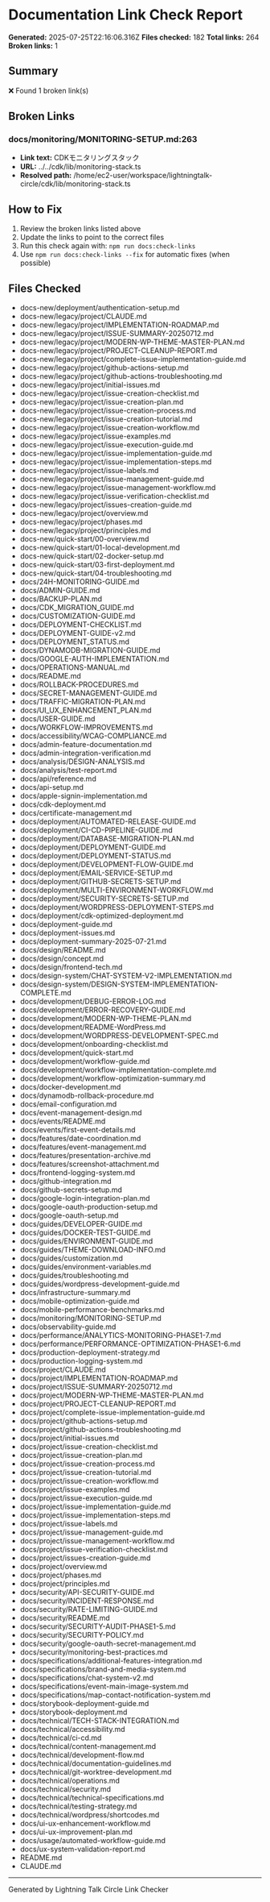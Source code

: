 # Documentation Link Check Report

**Generated:** 2025-07-25T22:16:06.316Z **Files checked:** 182 **Total links:**
264 **Broken links:** 1

## Summary

❌ Found 1 broken link(s)

## Broken Links

### docs/monitoring/MONITORING-SETUP.md:263

- **Link text:** CDKモニタリングスタック
- **URL:** ../../cdk/lib/monitoring-stack.ts
- **Resolved path:**
  /home/ec2-user/workspace/lightningtalk-circle/cdk/lib/monitoring-stack.ts

## How to Fix

1. Review the broken links listed above
2. Update the links to point to the correct files
3. Run this check again with: `npm run docs:check-links`
4. Use `npm run docs:check-links --fix` for automatic fixes (when possible)

## Files Checked

- docs-new/deployment/authentication-setup.md
- docs-new/legacy/project/CLAUDE.md
- docs-new/legacy/project/IMPLEMENTATION-ROADMAP.md
- docs-new/legacy/project/ISSUE-SUMMARY-20250712.md
- docs-new/legacy/project/MODERN-WP-THEME-MASTER-PLAN.md
- docs-new/legacy/project/PROJECT-CLEANUP-REPORT.md
- docs-new/legacy/project/complete-issue-implementation-guide.md
- docs-new/legacy/project/github-actions-setup.md
- docs-new/legacy/project/github-actions-troubleshooting.md
- docs-new/legacy/project/initial-issues.md
- docs-new/legacy/project/issue-creation-checklist.md
- docs-new/legacy/project/issue-creation-plan.md
- docs-new/legacy/project/issue-creation-process.md
- docs-new/legacy/project/issue-creation-tutorial.md
- docs-new/legacy/project/issue-creation-workflow.md
- docs-new/legacy/project/issue-examples.md
- docs-new/legacy/project/issue-execution-guide.md
- docs-new/legacy/project/issue-implementation-guide.md
- docs-new/legacy/project/issue-implementation-steps.md
- docs-new/legacy/project/issue-labels.md
- docs-new/legacy/project/issue-management-guide.md
- docs-new/legacy/project/issue-management-workflow.md
- docs-new/legacy/project/issue-verification-checklist.md
- docs-new/legacy/project/issues-creation-guide.md
- docs-new/legacy/project/overview.md
- docs-new/legacy/project/phases.md
- docs-new/legacy/project/principles.md
- docs-new/quick-start/00-overview.md
- docs-new/quick-start/01-local-development.md
- docs-new/quick-start/02-docker-setup.md
- docs-new/quick-start/03-first-deployment.md
- docs-new/quick-start/04-troubleshooting.md
- docs/24H-MONITORING-GUIDE.md
- docs/ADMIN-GUIDE.md
- docs/BACKUP-PLAN.md
- docs/CDK_MIGRATION_GUIDE.md
- docs/CUSTOMIZATION-GUIDE.md
- docs/DEPLOYMENT-CHECKLIST.md
- docs/DEPLOYMENT-GUIDE-v2.md
- docs/DEPLOYMENT_STATUS.md
- docs/DYNAMODB-MIGRATION-GUIDE.md
- docs/GOOGLE-AUTH-IMPLEMENTATION.md
- docs/OPERATIONS-MANUAL.md
- docs/README.md
- docs/ROLLBACK-PROCEDURES.md
- docs/SECRET-MANAGEMENT-GUIDE.md
- docs/TRAFFIC-MIGRATION-PLAN.md
- docs/UI_UX_ENHANCEMENT_PLAN.md
- docs/USER-GUIDE.md
- docs/WORKFLOW-IMPROVEMENTS.md
- docs/accessibility/WCAG-COMPLIANCE.md
- docs/admin-feature-documentation.md
- docs/admin-integration-verification.md
- docs/analysis/DESIGN-ANALYSIS.md
- docs/analysis/test-report.md
- docs/api/reference.md
- docs/api-setup.md
- docs/apple-signin-implementation.md
- docs/cdk-deployment.md
- docs/certificate-management.md
- docs/deployment/AUTOMATED-RELEASE-GUIDE.md
- docs/deployment/CI-CD-PIPELINE-GUIDE.md
- docs/deployment/DATABASE-MIGRATION-PLAN.md
- docs/deployment/DEPLOYMENT-GUIDE.md
- docs/deployment/DEPLOYMENT-STATUS.md
- docs/deployment/DEVELOPMENT-FLOW-GUIDE.md
- docs/deployment/EMAIL-SERVICE-SETUP.md
- docs/deployment/GITHUB-SECRETS-SETUP.md
- docs/deployment/MULTI-ENVIRONMENT-WORKFLOW.md
- docs/deployment/SECURITY-SECRETS-SETUP.md
- docs/deployment/WORDPRESS-DEPLOYMENT-STEPS.md
- docs/deployment/cdk-optimized-deployment.md
- docs/deployment-guide.md
- docs/deployment-issues.md
- docs/deployment-summary-2025-07-21.md
- docs/design/README.md
- docs/design/concept.md
- docs/design/frontend-tech.md
- docs/design-system/CHAT-SYSTEM-V2-IMPLEMENTATION.md
- docs/design-system/DESIGN-SYSTEM-IMPLEMENTATION-COMPLETE.md
- docs/development/DEBUG-ERROR-LOG.md
- docs/development/ERROR-RECOVERY-GUIDE.md
- docs/development/MODERN-WP-THEME-PLAN.md
- docs/development/README-WordPress.md
- docs/development/WORDPRESS-DEVELOPMENT-SPEC.md
- docs/development/onboarding-checklist.md
- docs/development/quick-start.md
- docs/development/workflow-guide.md
- docs/development/workflow-implementation-complete.md
- docs/development/workflow-optimization-summary.md
- docs/docker-development.md
- docs/dynamodb-rollback-procedure.md
- docs/email-configuration.md
- docs/event-management-design.md
- docs/events/README.md
- docs/events/first-event-details.md
- docs/features/date-coordination.md
- docs/features/event-management.md
- docs/features/presentation-archive.md
- docs/features/screenshot-attachment.md
- docs/frontend-logging-system.md
- docs/github-integration.md
- docs/github-secrets-setup.md
- docs/google-login-integration-plan.md
- docs/google-oauth-production-setup.md
- docs/google-oauth-setup.md
- docs/guides/DEVELOPER-GUIDE.md
- docs/guides/DOCKER-TEST-GUIDE.md
- docs/guides/ENVIRONMENT-GUIDE.md
- docs/guides/THEME-DOWNLOAD-INFO.md
- docs/guides/customization.md
- docs/guides/environment-variables.md
- docs/guides/troubleshooting.md
- docs/guides/wordpress-development-guide.md
- docs/infrastructure-summary.md
- docs/mobile-optimization-guide.md
- docs/mobile-performance-benchmarks.md
- docs/monitoring/MONITORING-SETUP.md
- docs/observability-guide.md
- docs/performance/ANALYTICS-MONITORING-PHASE1-7.md
- docs/performance/PERFORMANCE-OPTIMIZATION-PHASE1-6.md
- docs/production-deployment-strategy.md
- docs/production-logging-system.md
- docs/project/CLAUDE.md
- docs/project/IMPLEMENTATION-ROADMAP.md
- docs/project/ISSUE-SUMMARY-20250712.md
- docs/project/MODERN-WP-THEME-MASTER-PLAN.md
- docs/project/PROJECT-CLEANUP-REPORT.md
- docs/project/complete-issue-implementation-guide.md
- docs/project/github-actions-setup.md
- docs/project/github-actions-troubleshooting.md
- docs/project/initial-issues.md
- docs/project/issue-creation-checklist.md
- docs/project/issue-creation-plan.md
- docs/project/issue-creation-process.md
- docs/project/issue-creation-tutorial.md
- docs/project/issue-creation-workflow.md
- docs/project/issue-examples.md
- docs/project/issue-execution-guide.md
- docs/project/issue-implementation-guide.md
- docs/project/issue-implementation-steps.md
- docs/project/issue-labels.md
- docs/project/issue-management-guide.md
- docs/project/issue-management-workflow.md
- docs/project/issue-verification-checklist.md
- docs/project/issues-creation-guide.md
- docs/project/overview.md
- docs/project/phases.md
- docs/project/principles.md
- docs/security/API-SECURITY-GUIDE.md
- docs/security/INCIDENT-RESPONSE.md
- docs/security/RATE-LIMITING-GUIDE.md
- docs/security/README.md
- docs/security/SECURITY-AUDIT-PHASE1-5.md
- docs/security/SECURITY-POLICY.md
- docs/security/google-oauth-secret-management.md
- docs/security/monitoring-best-practices.md
- docs/specifications/additional-features-integration.md
- docs/specifications/brand-and-media-system.md
- docs/specifications/chat-system-v2.md
- docs/specifications/event-main-image-system.md
- docs/specifications/map-contact-notification-system.md
- docs/storybook-deployment-guide.md
- docs/storybook-deployment.md
- docs/technical/TECH-STACK-INTEGRATION.md
- docs/technical/accessibility.md
- docs/technical/ci-cd.md
- docs/technical/content-management.md
- docs/technical/development-flow.md
- docs/technical/documentation-guidelines.md
- docs/technical/git-worktree-development.md
- docs/technical/operations.md
- docs/technical/security.md
- docs/technical/technical-specifications.md
- docs/technical/testing-strategy.md
- docs/technical/wordpress/shortcodes.md
- docs/ui-ux-enhancement-workflow.md
- docs/ui-ux-improvement-plan.md
- docs/usage/automated-workflow-guide.md
- docs/ux-system-validation-report.md
- README.md
- CLAUDE.md

---

Generated by Lightning Talk Circle Link Checker
